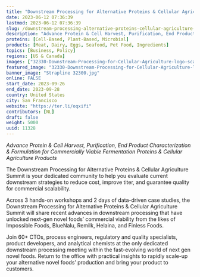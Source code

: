 ```yaml
---
title: "Downstream Processing for Alternative Proteins & Cellular Agriculture Summit"
date: 2023-06-12 07:36:39
lastmod: 2023-06-12 07:36:39
slug: /downstream-processing-alternative-proteins-cellular-agriculture-summit
description: "Advance Protein & Cell Harvest, Purification, End Product Characterization & Formulation for Commercially Viable Fermentation Proteins & Cellular Agriculture ProductsThe Downstream Processing for Alternative Proteins & Cellular Agriculture Summit is your dedicated community to help you evaluate current downstream strategies to reduce cost, improve titer, and guarantee quality for commercial scalability."
proteins: [Cell-Based, Plant-Based, Microbial]
products: [Meat, Dairy, Eggs, Seafood, Pet Food, Ingredients]
topics: [Business, Policy]
regions: [US & Canada]
images: ["32330-Downstream-Processing-for-Cellular-Agriculture-logo-scaled.jpg","Strapline 32300.jpg"]
featured_image: "32330-Downstream-Processing-for-Cellular-Agriculture-logo-scaled.jpg"
banner_image: "Strapline 32300.jpg"
online: FALSE
start_date: 2023-09-26
end_date: 2023-09-28
country: United States
city: San Francisco
website: "https://ter.li/oqxifi"
contributors: [NL]
draft: false
weight: 5000
uuid: 11328
---
```

<p><em>Advance Protein & Cell Harvest, Purification, End Product Characterization & Formulation for Commercially Viable Fermentation Proteins & Cellular Agriculture Products</em></p>
<p>The Downstream Processing for Alternative Proteins & Cellular Agriculture Summit is your dedicated community to help you evaluate current downstream strategies to reduce cost, improve titer, and guarantee quality for commercial scalability.</p>
<p>Across 3 hands-on workshops and 2 days of data-driven case studies, the Downstream Processing for Alternative Proteins & Cellular Agriculture Summit will share recent advances in downstream processing that have unlocked next-gen novel foods’ commercial viability from the likes of Impossible Foods, BlueNalu, Remilk, Helaina, and Finless Foods.</p>
<p>Join 60+ CTOs, process engineers, regulatory and quality specialists, product developers, and analytical chemists at the only dedicated downstream processing meeting within the fast-evolving world of next gen novel foods. Return to the office with practical insights to rapidly scale-up your alternative novel foods’ production and bring your product to customers.</p>
